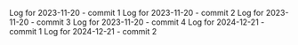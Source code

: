 Log for 2023-11-20 - commit 1
Log for 2023-11-20 - commit 2
Log for 2023-11-20 - commit 3
Log for 2023-11-20 - commit 4
Log for 2024-12-21 - commit 1
Log for 2024-12-21 - commit 2
